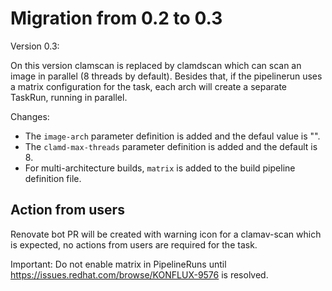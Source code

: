 # Migration from 0.2 to 0.3

Version 0.3:

On this version clamscan is replaced by clamdscan which can scan an image in parallel (8 threads by default).
Besides that, if the pipelinerun uses a matrix configuration for the task, each arch will create a separate TaskRun, running in parallel.

Changes:
- The `image-arch` parameter definition is added and the defaul value is "".
- The `clamd-max-threads` parameter definition is added and the default is 8.
- For multi-architecture builds, `matrix` is added to the build pipeline definition file.

## Action from users

Renovate bot PR will be created with warning icon for a clamav-scan which is expected, no actions from users are required for the task.

Important:
Do not enable matrix in PipelineRuns until https://issues.redhat.com/browse/KONFLUX-9576 is resolved.
